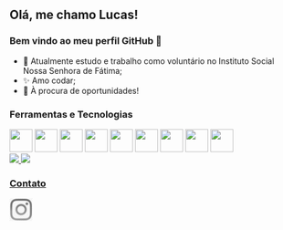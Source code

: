 ## Olá, me chamo Lucas! 
### Bem vindo ao meu perfil GitHub 👋

- 🔭 Atualmente estudo e trabalho como voluntário no Instituto Social Nossa Senhora de Fátima;
- ✨ Amo codar;
- 👾 À procura de oportunidades!

### Ferramentas e Tecnologias
<div>
          <img src="https://cdn.jsdelivr.net/gh/devicons/devicon/icons/html5/html5-original-wordmark.svg" width="40" height="40"/>
          <img src="https://cdn.jsdelivr.net/gh/devicons/devicon/icons/css3/css3-original-wordmark.svg" width="40" height="40"/>
          <img src="https://cdn.jsdelivr.net/gh/devicons/devicon/icons/javascript/javascript-original.svg" width="40" height="40"/>
          <img src="https://cdn.jsdelivr.net/gh/devicons/devicon/icons/csharp/csharp-original.svg" width="40" height="40"/>
          <img src="https://cdn.jsdelivr.net/gh/devicons/devicon/icons/nodejs/nodejs-original-wordmark.svg" width="40" height="40"/>
          <img src="https://cdn.jsdelivr.net/gh/devicons/devicon/icons/python/python-original.svg" width="40" height="40" />
          <img src="https://cdn.jsdelivr.net/gh/devicons/devicon/icons/react/react-original.svg" width="40" height="40"/>
          <img src="https://cdn.jsdelivr.net/gh/devicons/devicon/icons/csharp/csharp-original.svg" width="40" height="40"/>
          <img src="https://cdn.jsdelivr.net/gh/devicons/devicon/icons/git/git-plain.svg" width="40" height="40"/>
</div>
          
<div>
          <a href="https://github.com/LucaasAndrade">
          <img height="180em" src="https://github-readme-stats.vercel.app/api/top-langs/?username=LucaasAndrade&layout=compact&langs_count=7&theme=dracula"/>
          <img height="180em" src="https://github-readme-stats.vercel.app/api?username=LucaasAndrade&show_icons=true&theme=dracula&include_all_commits=true&count_private=true"/>
</div>

          
### Contato
<a href='https://www.instagram.com/hi_lucaas_/'> <img src="instagram2.png" width="40" height="40"/></a>

